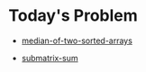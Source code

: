 # Today's Problem

- [median-of-two-sorted-arrays](https://leetcode.com/problems/median-of-two-sorted-arrays)

- [submatrix-sum](http://www.lintcode.com/problem/submatrix-sum)

